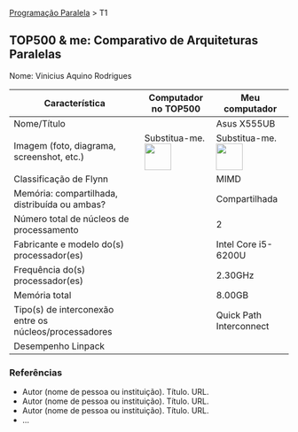 [Programação Paralela](https://github.com/AndreaInfUFSM/elc139-2018a) > T1

TOP500 & me: Comparativo de Arquiteturas Paralelas
--------------------------------------------------

Nome: Vinicius Aquino Rodrigues

| Característica                                            | Computador no TOP500  | Meu computador  |
| --------------------------------------------------------- | --------------------- | --------------- |
| Nome/Título                                               |                       |  Asus X555UB               |
| Imagem (foto, diagrama, screenshot, etc.)                 | Substitua-me. <img src="http://www.top500.org/static//images/Top500_logo.png" width="48"> | Substitua-me. <img src="https://images-soubarato.b2w.io/produtos/01/00/item/127745/4/127745481_4GG.jpg" width="48">|
| Classificação de Flynn                                    |                       |    MIMD             |
| Memória: compartilhada, distribuída ou ambas?             |                       |    Compartilhada             |
| Número total de núcleos de processamento                  |                       |  2                |
| Fabricante e modelo do(s) processador(es)                 |                       |       Intel Core i5-6200U          |
| Frequência do(s) processador(es)                          |                       |       2.30GHz          |
| Memória total                                             |                       |          8.00GB       |
| Tipo(s) de interconexão entre os núcleos/processadores    |                       |     Quick Path Interconnect            |
| Desempenho Linpack                                        |                       |                 |

### Referências
- Autor (nome de pessoa ou instituição). Título. URL.
- Autor (nome de pessoa ou instituição). Título. URL.
- Autor (nome de pessoa ou instituição). Título. URL.
- ...
